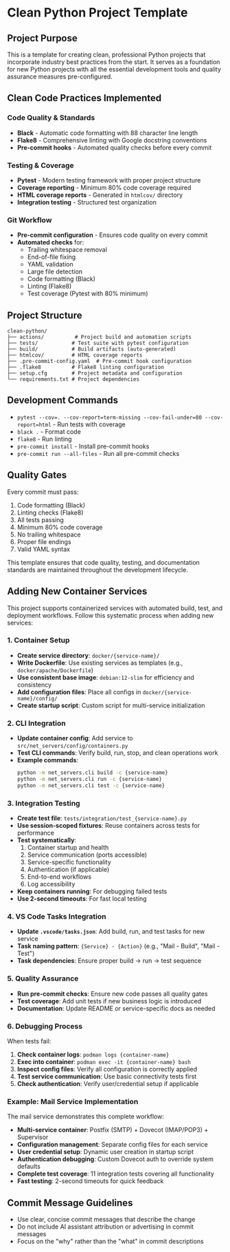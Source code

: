 # Clean Python Project Template

## Project Purpose
This is a template for creating clean, professional Python projects that incorporate industry best practices from the start. It serves as a foundation for new Python projects with all the essential development tools and quality assurance measures pre-configured.

## Clean Code Practices Implemented

### Code Quality & Standards
- **Black** - Automatic code formatting with 88 character line length
- **Flake8** - Comprehensive linting with Google docstring conventions
- **Pre-commit hooks** - Automated quality checks before every commit

### Testing & Coverage
- **Pytest** - Modern testing framework with proper project structure
- **Coverage reporting** - Minimum 80% code coverage required
- **HTML coverage reports** - Generated in `htmlcov/` directory
- **Integration testing** - Structured test organization

### Git Workflow
- **Pre-commit configuration** - Ensures code quality on every commit
- **Automated checks** for:
  - Trailing whitespace removal
  - End-of-file fixing
  - YAML validation
  - Large file detection
  - Code formatting (Black)
  - Linting (Flake8)
  - Test coverage (Pytest with 80% minimum)

## Project Structure
```
clean-python/
├── actions/          # Project build and automation scripts
├── tests/           # Test suite with pytest configuration
├── build/           # Build artifacts (auto-generated)
├── htmlcov/         # HTML coverage reports
├── .pre-commit-config.yaml  # Pre-commit hook configuration
├── .flake8          # Flake8 linting configuration
├── setup.cfg        # Project metadata and configuration
└── requirements.txt # Project dependencies
```

## Development Commands
- `pytest --cov=. --cov-report=term-missing --cov-fail-under=80 --cov-report=html` - Run tests with coverage
- `black .` - Format code
- `flake8` - Run linting
- `pre-commit install` - Install pre-commit hooks
- `pre-commit run --all-files` - Run all pre-commit checks

## Quality Gates
Every commit must pass:
1. Code formatting (Black)
2. Linting checks (Flake8)
3. All tests passing
4. Minimum 80% code coverage
5. No trailing whitespace
6. Proper file endings
7. Valid YAML syntax

This template ensures that code quality, testing, and documentation standards are maintained throughout the development lifecycle.

## Adding New Container Services

This project supports containerized services with automated build, test, and deployment workflows. Follow this systematic process when adding new services:

### 1. Container Setup
- **Create service directory**: `docker/{service-name}/`
- **Write Dockerfile**: Use existing services as templates (e.g., `docker/apache/Dockerfile`)
- **Use consistent base image**: `debian:12-slim` for efficiency and consistency
- **Add configuration files**: Place all configs in `docker/{service-name}/config/`
- **Create startup script**: Custom script for multi-service initialization

### 2. CLI Integration
- **Update container config**: Add service to `src/net_servers/config/containers.py`
- **Test CLI commands**: Verify build, run, stop, and clean operations work
- **Example commands**:
  ```bash
  python -m net_servers.cli build -c {service-name}
  python -m net_servers.cli run -c {service-name}
  python -m net_servers.cli test -c {service-name}
  ```

### 3. Integration Testing
- **Create test file**: `tests/integration/test_{service-name}.py`
- **Use session-scoped fixtures**: Reuse containers across tests for performance
- **Test systematically**:
  1. Container startup and health
  2. Service communication (ports accessible)
  3. Service-specific functionality
  4. Authentication (if applicable)
  5. End-to-end workflows
  6. Log accessibility
- **Keep containers running**: For debugging failed tests
- **Use 2-second timeouts**: For fast local testing

### 4. VS Code Tasks Integration
- **Update `.vscode/tasks.json`**: Add build, run, and test tasks for new service
- **Task naming pattern**: `{Service} - {Action}` (e.g., "Mail - Build", "Mail - Test")
- **Task dependencies**: Ensure proper build → run → test sequence

### 5. Quality Assurance
- **Run pre-commit checks**: Ensure new code passes all quality gates
- **Test coverage**: Add unit tests if new business logic is introduced
- **Documentation**: Update README or service-specific docs as needed

### 6. Debugging Process
When tests fail:
1. **Check container logs**: `podman logs {container-name}`
2. **Exec into container**: `podman exec -it {container-name} bash`
3. **Inspect config files**: Verify all configuration is correctly applied
4. **Test service communication**: Use basic connectivity tests first
5. **Check authentication**: Verify user/credential setup if applicable

### Example: Mail Service Implementation
The mail service demonstrates this complete workflow:
- **Multi-service container**: Postfix (SMTP) + Dovecot (IMAP/POP3) + Supervisor
- **Configuration management**: Separate config files for each service
- **User credential setup**: Dynamic user creation in startup script
- **Authentication debugging**: Custom Dovecot auth to override system defaults
- **Complete test coverage**: 11 integration tests covering all functionality
- **Fast testing**: 2-second timeouts for quick feedback

## Commit Message Guidelines

- Use clear, concise commit messages that describe the change
- Do not include AI assistant attribution or advertising in commit messages
- Focus on the "why" rather than the "what" in commit descriptions
